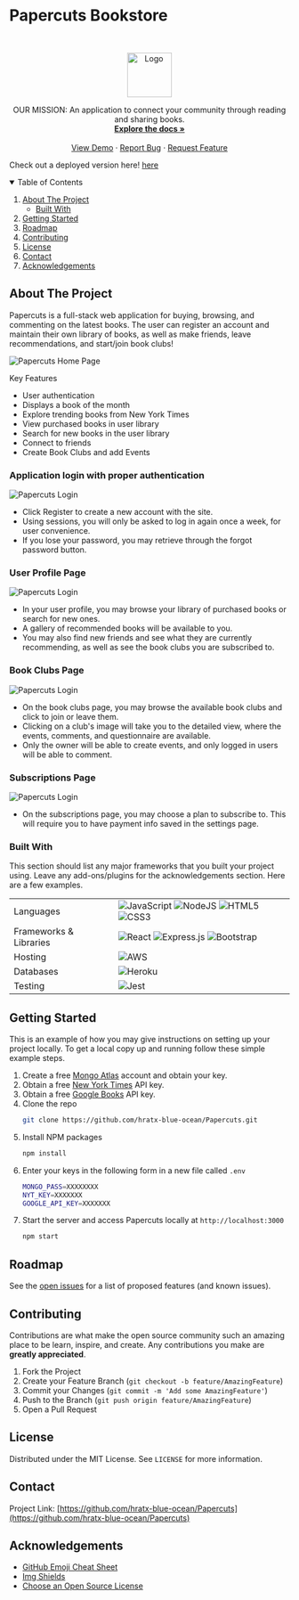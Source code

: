 <!-- PROJECT LOGO -->
# Papercuts Bookstore
<br />
<p align="center">
  <a href="https://github.com/hratx-blue-ocean/Papercuts">
    <img src="Docs/readMeImage/logo.png" alt="Logo" width="auto" height="80">
  </a>

  <p align="center">
    OUR MISSION: An application to connect your community through reading and sharing books. 
    <br />
    <a href="https://github.com/hratx-blue-ocean/Papercuts"><strong>Explore the docs »</strong></a>
    <br />
    <br />
    <a href="https://github.com/hratx-blue-ocean/Papercuts">View Demo</a>
    ·
    <a href="https://github.com/hratx-blue-ocean/Papercuts/issues">Report Bug</a>
    ·
    <a href="https://github.com/hratx-blue-ocean/Papercuts/issues">Request Feature</a>
  </p>
</p>

Check out a deployed version here! [here](https://ancient-anchorage-05347.herokuapp.com/)

<!-- TABLE OF CONTENTS -->
<details open="open">
  <summary>Table of Contents</summary>
  <ol>
    <li>
      <a href="#about-the-project">About The Project</a>
      <ul>
        <li><a href="#built-with">Built With</a></li>
      </ul>
    </li>
    <li>
      <a href="#getting-started">Getting Started</a>
    </li>
    <li><a href="#roadmap">Roadmap</a></li>
    <li><a href="#contributing">Contributing</a></li>
    <li><a href="#license">License</a></li>
    <li><a href="#contact">Contact</a></li>
    <li><a href="#acknowledgements">Acknowledgements</a></li>
  </ol>
</details>

<!-- ABOUT THE PROJECT -->

## About The Project

Papercuts is a full-stack web application for buying, browsing, and commenting on the latest books. The user can register an account and maintain their own library of books, as well as make friends, leave recommendations, and start/join book clubs!

![Papercuts Home Page](Docs/readMeImage/home.png)

Key Features

- User authentication
- Displays a book of the month
- Explore trending books from New York Times 
- View purchased books in user library
- Search for new books in the user library
- Connect to friends
- Create Book Clubs and add Events

### Application login with proper authentication

![Papercuts Login](Docs/readMeImage/login.png)

- Click Register to create a new account with the site.
- Using sessions, you will only be asked to log in again once a week, for user convenience.
- If you lose your password, you may retrieve through the forgot password button.

### User Profile Page

![Papercuts Login](Docs/readMeImage/profile.png)

- In your user profile, you may browse your library of purchased books or search for new ones.
- A gallery of recommended books will be available to you.
- You may also find new friends and see what they are currently recommending, as well as see the book clubs you are subscribed to.

### Book Clubs Page

![Papercuts Login](Docs/readMeImage/book-clubs.png)

- On the book clubs page, you may browse the available book clubs and click to join or leave them.
- Clicking on a club's image will take you to the detailed view, where the events, comments, and questionnaire are available.
- Only the owner will be able to create events, and only logged in users will be able to comment.

### Subscriptions Page

![Papercuts Login](Docs/readMeImage/subscriptions.png)

- On the subscriptions page, you may choose a plan to subscribe to. This will require you to have payment info saved in the settings page.

### Built With

This section should list any major frameworks that you built your project using. Leave any add-ons/plugins for the acknowledgements section. Here are a few examples.

<table>
  <tr>
    <td>Languages</td>
    <td><img alt="JavaScript" src="https://img.shields.io/badge/javascript%20-%23323330.svg?&style=for-the-badge&logo=javascript&logoColor=%23F7DF1E"/> <img alt="NodeJS" src="https://img.shields.io/badge/node.js%20-%2343853D.svg?&style=for-the-badge&logo=node.js&logoColor=white"/> <img alt="HTML5" src="https://img.shields.io/badge/html5%20-%23E34F26.svg?&style=for-the-badge&logo=html5&logoColor=white"/> <img alt="CSS3" src="https://img.shields.io/badge/css3%20-%231572B6.svg?&style=for-the-badge&logo=css3&logoColor=white"/></td>
  </tr>
  <tr>
    <td>Frameworks & Libraries</td>
    <td><img alt="React" src="https://img.shields.io/badge/react%20-%2320232a.svg?&style=for-the-badge&logo=react&logoColor=%2361DAFB"/> <img alt="Express.js" src="https://img.shields.io/badge/express.js%20-%23404d59.svg?&style=for-the-badge"/> <img alt="Bootstrap" src="https://img.shields.io/badge/bootstrap%20-%23563D7C.svg?&style=for-the-badge&logo=bootstrap&logoColor=white"/></td>
  </tr>
  <tr>
    <td>Hosting</td>
    <td><img alt="AWS" src="https://img.shields.io/badge/AWS%20-%23FF9900.svg?&style=for-the-badge&logo=amazon-aws&logoColor=white"/> </td>
  </tr>
  <tr>
    <td>Databases</td>
    <td><img alt="Heroku" src="https://img.shields.io/badge/heroku%20-%23430098.svg?&style=for-the-badge&logo=heroku&logoColor=white"/></td>
  </tr>
  <tr>
    <td>Testing</td>
    <td><img alt="Jest" src="https://img.shields.io/badge/-jest-%23C21325?&style=for-the-badge&logo=jest&logoColor=white"/></td>
  </tr>
</table>

<!-- GETTING STARTED -->

## Getting Started

This is an example of how you may give instructions on setting up your project locally.
To get a local copy up and running follow these simple example steps.

1. Create a free [Mongo Atlas](https://www.mongodb.com/cloud/atlas) account and obtain your key.
2. Obtain a free [New York Times](https://developer.nytimes.com/) API key.
3. Obtain a free [Google Books](https://console.cloud.google.com/projectselector/apis/credentials) API key.
4. Clone the repo
   ```sh
   git clone https://github.com/hratx-blue-ocean/Papercuts.git
   ```
5. Install NPM packages
   ```sh
   npm install
   ```
6. Enter your keys in the following form in a new file called `.env`
   ```sh
   MONGO_PASS=XXXXXXXX
   NYT_KEY=XXXXXXX
   GOOGLE_API_KEY=XXXXXXX
   ```
7. Start the server and access Papercuts locally at `http://localhost:3000`
   ```sh
   npm start
   ```
   
<!-- ROADMAP -->

## Roadmap

See the [open issues](https://github.com/hratx-blue-ocean/Papercuts/issues) for a list of proposed features (and known issues).

<!-- CONTRIBUTING -->

## Contributing

Contributions are what make the open source community such an amazing place to be learn, inspire, and create. Any contributions you make are **greatly appreciated**.

1. Fork the Project
2. Create your Feature Branch (`git checkout -b feature/AmazingFeature`)
3. Commit your Changes (`git commit -m 'Add some AmazingFeature'`)
4. Push to the Branch (`git push origin feature/AmazingFeature`)
5. Open a Pull Request

<!-- LICENSE -->

## License

Distributed under the MIT License. See `LICENSE` for more information.

<!-- CONTACT -->

## Contact

Project Link: [https://github.com/hratx-blue-ocean/Papercuts](https://github.com/hratx-blue-ocean/Papercuts)

<!-- ACKNOWLEDGEMENTS -->

## Acknowledgements

- [GitHub Emoji Cheat Sheet](https://www.webpagefx.com/tools/emoji-cheat-sheet)
- [Img Shields](https://shields.io)
- [Choose an Open Source License](https://choosealicense.com)

<!-- MARKDOWN LINKS & IMAGES -->
<!-- https://www.markdownguide.org/basic-syntax/#reference-style-links -->

[contributors-shield]: https://img.shields.io/github/contributors/othneildrew/Best-README-Template.svg?style=for-the-badge
[contributors-url]: https://github.com/hratx-blue-ocean/Papercuts/graphs/contributors
[forks-shield]: https://img.shields.io/github/forks/othneildrew/Best-README-Template.svg?style=for-the-badge
[forks-url]: https://github.com/hratx-blue-ocean/Papercuts
[stars-shield]: https://img.shields.io/github/stars/othneildrew/Best-README-Template.svg?style=for-the-badge
[stars-url]: https://github.com/hratx-blue-ocean/Papercuts/stargazers
[issues-shield]: https://img.shields.io/github/issues/othneildrew/Best-README-Template.svg?style=for-the-badge
[issues-url]: https://github.com/hratx-blue-ocean/Papercuts/issues
[license-shield]: https://img.shields.io/github/license/othneildrew/Best-README-Template.svg?style=for-the-badge
[license-url]: https://github.com/hratx-blue-ocean/Papercuts/blob/main/LICENSE
[linkedin-shield]: https://img.shields.io/badge/-LinkedIn-black.svg?style=for-the-badge&logo=linkedin&colorB=555
[linkedin-url]: https://www.linkedin.com/school/hack-reactor/mycompany/
[product-screenshot]: Docs/readMeImage/screenshot.png
